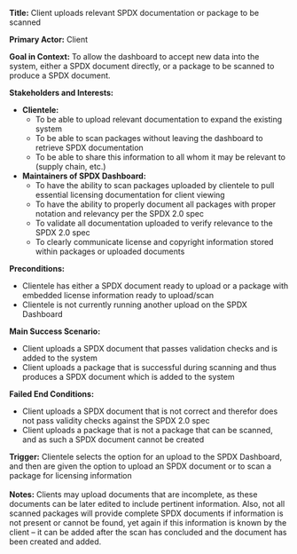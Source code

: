 <b>Title:</b> Client uploads relevant SPDX documentation or package to be scanned<br>

<b>Primary Actor:</b> Client<br>

<b>Goal in Context:</b> To allow the dashboard to accept new data into the system, either a SPDX document directly, or a package to be scanned to produce a SPDX document.<br>

<b>Stakeholders and Interests:</b>
* <b>Clientele:</b>
  * To be able to upload relevant documentation to expand the existing system
  * To be able to scan packages without leaving the dashboard to retrieve SPDX documentation
  * To be able to share this information to all whom it may be relevant to (supply chain, etc.)
* <b>Maintainers of SPDX Dashboard:</b>
  * To have the ability to scan packages uploaded by clientele to pull essential licensing documentation for client viewing
  * To have the ability to properly document all packages with proper notation and relevancy per the SPDX 2.0 spec
  * To validate all documentation uploaded to verify relevance to the SPDX 2.0 spec
  * To clearly communicate license and copyright information stored within packages or uploaded documents

<b>Preconditions:</b>
* Clientele has either a SPDX document ready to upload or a package with embedded license information ready to upload/scan
* Clientele is not currently running another upload on the SPDX Dashboard

<b>Main Success Scenario:</b>
* Client uploads a SPDX document that passes validation checks and is added to the system
* Client uploads a package that is successful during scanning and thus produces a SPDX document which is added to the system

<b>Failed End Conditions:</b>
* Client uploads a SPDX document that is not correct and therefor does not pass validity checks against the SPDX 2.0 spec
* Client uploads a package that is not a package that can be scanned, and as such a SPDX document cannot be created

<b>Trigger:</b> Clientele selects the option for an upload to the SPDX Dashboard, and then are given the option to upload an SPDX document or to scan a package for licensing information<br><br>
<b>Notes:</b> Clients may upload documents that are incomplete, as these documents can be later edited to include pertinent information. Also, not all scanned packages will provide complete SPDX documents if information is not present or cannot be found, yet again if this information is known by the client – it can be added after the scan has concluded and the document has been created and added.

